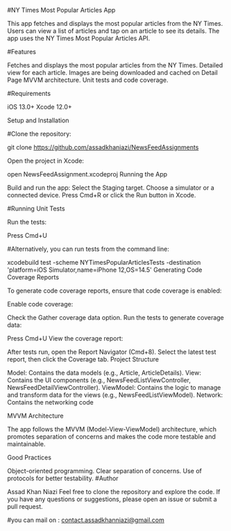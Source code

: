 #NY Times Most Popular Articles App

This app fetches and displays the most popular articles from the NY Times. Users can view a list of articles and tap on an article to see its details. The app uses the NY Times Most Popular Articles API. 

#Features

Fetches and displays the most popular articles from the NY Times.
Detailed view for each article.
Images are being downloaded and cached on Detail Page 
MVVM architecture.
Unit tests and code coverage.

#Requirements

iOS 13.0+
Xcode 12.0+

Setup and Installation

#Clone the repository:


git clone https://github.com/assadkhaniazi/NewsFeedAssignments



Open the project in Xcode:


open NewsFeedAssignment.xcodeproj
Running the App

Build and run the app:
Select the Staging target.
Choose a simulator or a connected device.
Press Cmd+R or click the Run button in Xcode.

#Running Unit Tests  


Run the tests:

Press Cmd+U 

#Alternatively, you can run tests from the command line:


xcodebuild test -scheme NYTimesPopularArticlesTests -destination 'platform=iOS Simulator,name=iPhone 12,OS=14.5'
Generating Code Coverage Reports

To generate code coverage reports, ensure that code coverage is enabled:

Enable code coverage:


Check the Gather coverage data option.
Run the tests to generate coverage data:

Press Cmd+U View the coverage report:

After tests run, open the Report Navigator (Cmd+8).
Select the latest test report, then click the Coverage tab.
Project Structure

Model: Contains the data models (e.g., Article, ArticleDetails).
View: Contains the UI components (e.g., NewsFeedListViewController, NewsFeedDetailViewController).
ViewModel: Contains the logic to manage and transform data for the views (e.g., NewsFeedListViewModel).
Network: Contains the networking code



MVVM Architecture

The app follows the MVVM (Model-View-ViewModel) architecture, which promotes separation of concerns and makes the code more testable and maintainable.

Good Practices

Object-oriented programming.
Clear separation of concerns.
Use of protocols for better testability.
#Author

Assad Khan Niazi
Feel free to clone the repository and explore the code. If you have any questions or suggestions, please open an issue or submit a pull request.

#you can mail on : contact.assadkhanniazi@gmail.com


